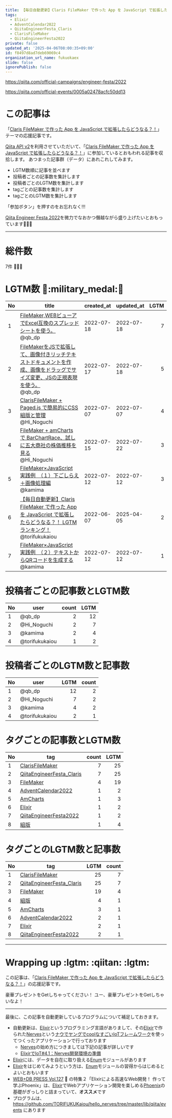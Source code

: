 ```yaml
---
title: 【毎日自動更新】Claris FileMaker で作った App を JavaScript で拡張したらどうなる？！ LGTMランキング！
tags:
  - Elixir
  - AdventCalendar2022
  - QiitaEngineerFesta_Claris
  - ClarisFileMaker
  - QiitaEngineerFesta2022
private: false
updated_at: '2025-04-06T08:00:35+09:00'
id: f8497d8ad7deb69069c4
organization_url_name: fukuokaex
slide: false
ignorePublish: false
---
```

https://qiita.com/official-campaigns/engineer-festa/2022

https://qiita.com/official-events/0005a02478acfc50dd13

# この記事は

「[Claris FileMaker で作った App を JavaScript で拡張したらどうなる？！](https://qiita.com/official-events/0005a02478acfc50dd13)」
テーマの応援記事です。

[Qiita API v2](https://qiita.com/api/v2/docs)を利用させていただいて、「[Claris FileMaker で作った App を JavaScript で拡張したらどうなる？！](https://qiita.com/official-events/0005a02478acfc50dd13)」に参加しているとおもわれる記事を収拾します。
あつまった記事群（データ）にあれこれしてみます。

- LGTM数順に記事を並べます
- 投稿者ごとの記事数を集計します
- 投稿者ごとのLGTM数を集計します
- tagごとの記事数を集計します
- tagごとのLGTM数を集計します

「参加ボタン」を押すのをお忘れなく!!!

[Qiita Engineer Festa 2022](https://qiita.com/official-campaigns/engineer-festa/2022)を微力でなおかつ僭越ながら盛り上げたいとおもっています:rocket::rocket::rocket:

---

# 総件数
7件 :tada::tada::tada:

# LGTM数 :confetti_ball::military_medal::confetti_ball:
|No|title|created_at|updated_at|LGTM|
|---|---|---|---|---:|
|1|[FileMaker,WEBビューアでExcel互換のスプレッドシートを使う。](https://qiita.com/qb_dp/items/01c4070d16ed6586c93a)<br>@qb_dp|2022-07-18|2022-07-18|7|
|2|[FileMakerをJSで拡張して、画像付きリッチテキストドキュメントを作成、画像をドラッグでサイズ変更、JSの正規表現を使う。](https://qiita.com/qb_dp/items/9213baf8dbfc066878ae)<br>@qb_dp|2022-07-17|2022-07-18|5|
|3|[ClarisFileMaker + Paged.js で簡易的にCSS組版と管理](https://qiita.com/Hi_Noguchi/items/f32c5557581b8bbf8595)<br>@Hi_Noguchi|2022-07-07|2022-07-07|4|
|4|[FileMaker + amCharts で BarChartRace、試しに五大商社の株価推移を見る](https://qiita.com/Hi_Noguchi/items/c1cbd8f2b1c02653a9ed)<br>@Hi_Noguchi|2022-07-15|2022-07-22|3|
|5|[FileMaker×JavaScript 実践例　（１）下ごしらえ＋画像処理編](https://qiita.com/kamima/items/d4a99c106f028d53d682)<br>@kamima|2022-07-12|2022-07-12|3|
|6|[【毎日自動更新】Claris FileMaker で作った App を JavaScript で拡張したらどうなる？！ LGTMランキング！](https://qiita.com/torifukukaiou/items/f8497d8ad7deb69069c4)<br>@torifukukaiou|2022-06-07|2025-04-05|2|
|7|[FileMaker×JavaScript 実践例　（２）テキストからQRコードを生成する](https://qiita.com/kamima/items/7a0bc3bf28ea03645bad)<br>@kamima|2022-07-12|2022-07-12|1|


# 投稿者ごとの記事数とLGTM数
|No|user|count|LGTM|
|---|---|---:|---:|
|1|@qb_dp|2|12|
|2|@Hi_Noguchi|2|7|
|3|@kamima|2|4|
|4|@torifukukaiou|1|2|


# 投稿者ごとのLGTM数と記事数
|No|user|LGTM|count|
|---|---|---:|---:|
|1|@qb_dp|12|2|
|2|@Hi_Noguchi|7|2|
|3|@kamima|4|2|
|4|@torifukukaiou|2|1|


# タグごとの記事数とLGTM数
|No|tag|count|LGTM|
|---|---|---:|---:|
|1|[ClarisFileMaker](https://qiita.com/tags/ClarisFileMaker)|7|25|
|2|[QiitaEngineerFesta_Claris](https://qiita.com/tags/QiitaEngineerFesta_Claris)|7|25|
|3|[FileMaker](https://qiita.com/tags/FileMaker)|4|19|
|4|[AdventCalendar2022](https://qiita.com/tags/AdventCalendar2022)|1|2|
|5|[AmCharts](https://qiita.com/tags/AmCharts)|1|3|
|6|[Elixir](https://qiita.com/tags/Elixir)|1|2|
|7|[QiitaEngineerFesta2022](https://qiita.com/tags/QiitaEngineerFesta2022)|1|2|
|8|[組版](https://qiita.com/tags/組版)|1|4|


# タグごとのLGTM数と記事数
|No|tag|LGTM|count|
|---|---|---:|---:|
|1|[ClarisFileMaker](https://qiita.com/tags/ClarisFileMaker)|25|7|
|2|[QiitaEngineerFesta_Claris](https://qiita.com/tags/QiitaEngineerFesta_Claris)|25|7|
|3|[FileMaker](https://qiita.com/tags/FileMaker)|19|4|
|4|[組版](https://qiita.com/tags/組版)|4|1|
|5|[AmCharts](https://qiita.com/tags/AmCharts)|3|1|
|6|[AdventCalendar2022](https://qiita.com/tags/AdventCalendar2022)|2|1|
|7|[Elixir](https://qiita.com/tags/Elixir)|2|1|
|8|[QiitaEngineerFesta2022](https://qiita.com/tags/QiitaEngineerFesta2022)|2|1|


---

# Wrapping up :lgtm: :qiitan: :lgtm:

この記事は、「[Claris FileMaker で作った App を JavaScript で拡張したらどうなる？！](https://qiita.com/official-events/0005a02478acfc50dd13)」の応援記事です。

豪華プレゼントをGetしちゃってください！
ユー、豪華プレゼントをGetしちゃいなよ！

---

最後に、この記事を自動更新しているプログラムについて補足しておきます。

- 自動更新は、[Elixir](https://elixir-lang.org/)というプログラミング言語がありまして、その[Elixir](https://elixir-lang.org/)で作られた[Nerves](https://www.nerves-project.org/)という[ナウでヤングでcoolなすごいIoTフレームワーク](https://www.slideshare.net/takasehideki/elixiriotcoolnerves-236780506)を使ってつくったアプリケーションで行っております
  - [Nerves](https://www.nerves-project.org/)の始め方につきましては下記の記事が詳しいです
  - [ElixirでIoT#4.1：Nerves開発環境の準備](https://qiita.com/takasehideki/items/88dda57758051d45fcf9)
- [Elixir](https://elixir-lang.org/)には、データを自在に取り扱える[Enum](https://hexdocs.pm/elixir/Enum.html)モジュールがあります
- [Elixir](https://elixir-lang.org/)をはじめてみようという方は、[Enum](https://hexdocs.pm/elixir/Enum.html)モジュールの習得からはじめるとよいとおもいます
- [WEB+DB PRESS Vol.127](https://gihyo.jp/magazine/wdpress/archive/2022/vol127) :book: の特集２「Elixirによる高速なWeb開発！ 作って学ぶPhoenix」は、[Elixir](https://elixir-lang.org/)でWebアプリケーション開発を楽しめる[Phoenix](https://www.phoenixframework.org/)の基礎がぎっしりと詰まっていて、**オススメ**です
- プログラムは、 https://github.com/TORIFUKUKaiou/hello_nerves/tree/master/lib/qiita/events にあります

